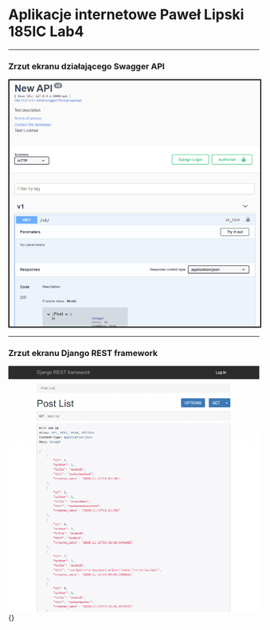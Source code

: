 # Aplikacje internetowe Paweł Lipski 185IC Lab4

<hr>

### Zrzut ekranu działającego Swagger API

<img style="border:2px solid black" src='screenshots/obraz1.png'>

<hr>

### Zrzut ekranu Django REST framework

![](screenshots/obraz2.png){}